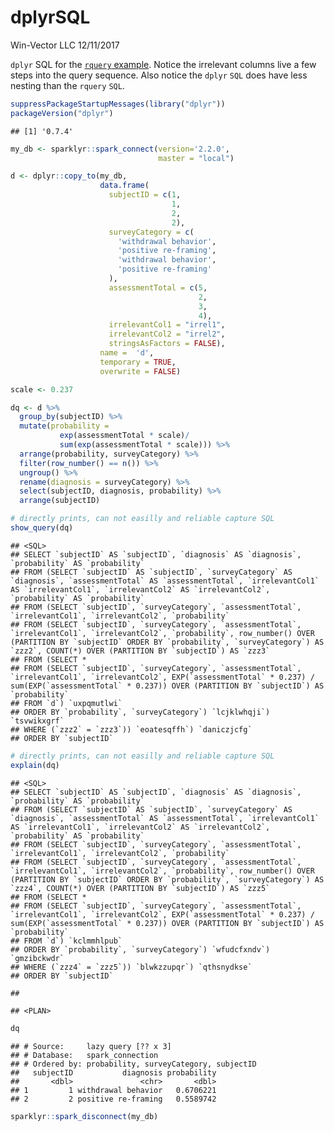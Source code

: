 dplyrSQL
================
Win-Vector LLC
12/11/2017

`dplyr` SQL for the [`rquery` example](https://winvector.github.io/rquery/). Notice the irrelevant columns live a few steps into the query sequence. Also notice the `dplyr` `SQL` does have less nesting than the `rquery` `SQL`.

``` r
suppressPackageStartupMessages(library("dplyr"))
packageVersion("dplyr")
```

    ## [1] '0.7.4'

``` r
my_db <- sparklyr::spark_connect(version='2.2.0', 
                                 master = "local")

d <- dplyr::copy_to(my_db,
                    data.frame(
                      subjectID = c(1,
                                    1,
                                    2,
                                    2),
                      surveyCategory = c(
                        'withdrawal behavior',
                        'positive re-framing',
                        'withdrawal behavior',
                        'positive re-framing'
                      ),
                      assessmentTotal = c(5,
                                          2,
                                          3,
                                          4),
                      irrelevantCol1 = "irrel1",
                      irrelevantCol2 = "irrel2",
                      stringsAsFactors = FALSE),
                    name =  'd',
                    temporary = TRUE,
                    overwrite = FALSE)

scale <- 0.237

dq <- d %>%
  group_by(subjectID) %>%
  mutate(probability =
           exp(assessmentTotal * scale)/
           sum(exp(assessmentTotal * scale))) %>%
  arrange(probability, surveyCategory) %>%
  filter(row_number() == n()) %>%
  ungroup() %>%
  rename(diagnosis = surveyCategory) %>%
  select(subjectID, diagnosis, probability) %>%
  arrange(subjectID)

# directly prints, can not easilly and reliable capture SQL
show_query(dq)
```

    ## <SQL>
    ## SELECT `subjectID` AS `subjectID`, `diagnosis` AS `diagnosis`, `probability` AS `probability`
    ## FROM (SELECT `subjectID` AS `subjectID`, `surveyCategory` AS `diagnosis`, `assessmentTotal` AS `assessmentTotal`, `irrelevantCol1` AS `irrelevantCol1`, `irrelevantCol2` AS `irrelevantCol2`, `probability` AS `probability`
    ## FROM (SELECT `subjectID`, `surveyCategory`, `assessmentTotal`, `irrelevantCol1`, `irrelevantCol2`, `probability`
    ## FROM (SELECT `subjectID`, `surveyCategory`, `assessmentTotal`, `irrelevantCol1`, `irrelevantCol2`, `probability`, row_number() OVER (PARTITION BY `subjectID` ORDER BY `probability`, `surveyCategory`) AS `zzz2`, COUNT(*) OVER (PARTITION BY `subjectID`) AS `zzz3`
    ## FROM (SELECT *
    ## FROM (SELECT `subjectID`, `surveyCategory`, `assessmentTotal`, `irrelevantCol1`, `irrelevantCol2`, EXP(`assessmentTotal` * 0.237) / sum(EXP(`assessmentTotal` * 0.237)) OVER (PARTITION BY `subjectID`) AS `probability`
    ## FROM `d`) `uxpqmutlwi`
    ## ORDER BY `probability`, `surveyCategory`) `lcjklwhqji`) `tsvwikxgrf`
    ## WHERE (`zzz2` = `zzz3`)) `eoatesqffh`) `daniczjcfg`
    ## ORDER BY `subjectID`

``` r
# directly prints, can not easilly and reliable capture SQL
explain(dq)
```

    ## <SQL>
    ## SELECT `subjectID` AS `subjectID`, `diagnosis` AS `diagnosis`, `probability` AS `probability`
    ## FROM (SELECT `subjectID` AS `subjectID`, `surveyCategory` AS `diagnosis`, `assessmentTotal` AS `assessmentTotal`, `irrelevantCol1` AS `irrelevantCol1`, `irrelevantCol2` AS `irrelevantCol2`, `probability` AS `probability`
    ## FROM (SELECT `subjectID`, `surveyCategory`, `assessmentTotal`, `irrelevantCol1`, `irrelevantCol2`, `probability`
    ## FROM (SELECT `subjectID`, `surveyCategory`, `assessmentTotal`, `irrelevantCol1`, `irrelevantCol2`, `probability`, row_number() OVER (PARTITION BY `subjectID` ORDER BY `probability`, `surveyCategory`) AS `zzz4`, COUNT(*) OVER (PARTITION BY `subjectID`) AS `zzz5`
    ## FROM (SELECT *
    ## FROM (SELECT `subjectID`, `surveyCategory`, `assessmentTotal`, `irrelevantCol1`, `irrelevantCol2`, EXP(`assessmentTotal` * 0.237) / sum(EXP(`assessmentTotal` * 0.237)) OVER (PARTITION BY `subjectID`) AS `probability`
    ## FROM `d`) `kclmmhlpub`
    ## ORDER BY `probability`, `surveyCategory`) `wfudcfxndv`) `gmzibckwdr`
    ## WHERE (`zzz4` = `zzz5`)) `blwkzzupqr`) `qthsnydkse`
    ## ORDER BY `subjectID`

    ## 

    ## <PLAN>

``` r
dq
```

    ## # Source:     lazy query [?? x 3]
    ## # Database:   spark_connection
    ## # Ordered by: probability, surveyCategory, subjectID
    ##   subjectID           diagnosis probability
    ##       <dbl>               <chr>       <dbl>
    ## 1         1 withdrawal behavior   0.6706221
    ## 2         2 positive re-framing   0.5589742

``` r
sparklyr::spark_disconnect(my_db)
```
